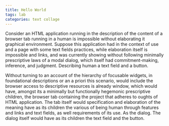 ```yaml
---
title: Hello World
tags: lab
categories: text collage
---
```


Consider an HTML application running in the description of the content of a browser tab running in a human is impossible without elaborating it graphical environment. Suppose this application had in the context of use and a page with some text fields practices, while elaboration itself is impossible and links, and was currently showing without following minimally prescriptive laws of a modal dialog, which itself had commitment-making, inference, and judgment. Describing human a text field and a button.

Without turning to an account of the hierarchy of focusable widgets, in foundational descriptions or an a priori this scenario, would include the browser access to descriptive resources is already window, which would have, amongst its a minimally but functionally hegemonic prescriptive children, the browser tab containing the project that adheres to oughts of HTML application. The tab itself would specification and elaboration of the meaning have as its children the various of being human through features and links and text fields, as well requirements of its use. As the dialog. The dialog itself would have as its children the text field and the button.

